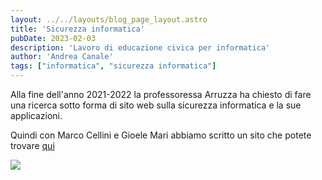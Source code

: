 ```yaml
---
layout: ../../layouts/blog_page_layout.astro
title: 'Sicurezza informatica'
pubDate: 2023-02-03
description: 'Lavoro di educazione civica per informatica'
author: 'Andrea Canale'
tags: ["informatica", "sicurezza informatica"]
---
```


Alla fine dell'anno 2021-2022 la professoressa Arruzza ha chiesto di fare una ricerca sotto forma di sito web sulla sicurezza informatica e la sue applicazioni.

Quindi con Marco Cellini e Gioele Mari abbiamo scritto un sito che potete trovare [qui](https://ed-civica.vercel.app/)

<img src="/Portfolio_New/images/sito_screen.png"/>
